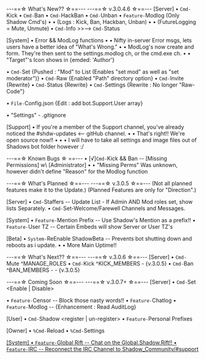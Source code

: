 ---==☆ What's New?? ☆==---
  ---==☆ v.3.0.4.6 ☆==---
[Server]
• `Cmd-`Kick
• `Cmd-`Ban
• `Cmd-`HackBan
• `Cmd-`Unban
• `Feature-`Modlog (Only Shadow Cmd's)
• • (Logs : Kick, Ban, Hackban, Unban)
• • (FutureLogging = Mute, Unmute)
• `Cmd-`Info  >>-->  `Cmd-`Status


[System]
• Error && ModLog functions
• • Nifty in-server Error msgs, lets users have a better idea of "What's Wrong."
• • ModLog's now create and form. They're then sent to the settings.modlog ch, or the cmd.exe ch.
• • "Target"'s Icon shows in {emded: 'Author'}

• `Cmd-`Set {Pushed : "Mod" to List (Enables "set mod" as well as "set moderator")}
• `Cmd-`Raw {Enabled "Path" directory option}
• `Cmd-`Invite {Rewrite}
• `Cmd-`Status {Rewrite}
• `Cmd-`Settings {Rewrite : No longer "Raw-Code"}

• `File-`Config.json {Edit : add bot.Support.User array}

• "Settings" - .gitignore


[Support]
• If you're a member of the Support channel, you've already noticed the #shdw-updates <-- gitHub channel.
• • That's right!! We're open source now!!
• • • I will have to take all settings and image files out of Shadows bot folder however :/


---==☆ Known Bugs ☆ ==---
• [√]`Cmd-`Kick && Ban -- [Missing Permissions] w\ [Administrator]
• • "Missing Perms" Was unknown, however didn't define "Reason" for the Modlog function




---==☆ What's Planned ☆==---
   ---==☆ v.3.0.5 ☆==---
(Not all planned features make it to the Update.)
(Planned Features are only for "Direction".)


[Server]
• `Cmd-`Staffers -- Update List - If Admin AND Mod roles set, show lists Separately.
• `Cmd-`Set-Welcome/Farewell Channels and Messages.


[System]
• `Feature-`Mention Prefix -- Use Shadow's Mention as a prefix!!
• `Feature-`User TZ -- Certain Embeds will show Server or User TZ's


[Beta]
• `System-`ReEnable ShadowBeta -- Prevents bot shutting down and reboots as i update.
• • More Main Uptime!!



---==☆ What's Next?? ☆==---
   ---==☆ v.3.0.6 ☆==---
[Server]
• `Cmd-`Mute ^MANAGE_ROLES
• `Cmd-`Kick ^KICK_MEMBERS - {v.3.0.5}
• `Cmd-`Ban ^BAN_MEMBERS - - {v.3.0.5}




---==☆ Coming Soon ☆==---
  ---==☆ v.3.0.7+ ☆==---
[Server]
• `Cmd-`Set <Enable | Disable> <cmd>

• `Feature-`Censor -- Block those nasty words!!
• `Feature-`Chatlog
• `Feature-`Modlog -- {Enhancement : Read AuditLog}



[User]
• `Cmd-`Shadow <register | un-register>
• `Feature-`Personal Prefixes


[Owner]
• `%Cmd-`Reload
• `%Cmd-`Settings <u> <id>


[System]
• `Feature-`Global Rift -- Chat on the Global.Shadow.Rift!!
• `Feature-`IRC -- Reconnect the IRC Channel to Shadow_Community/#support

